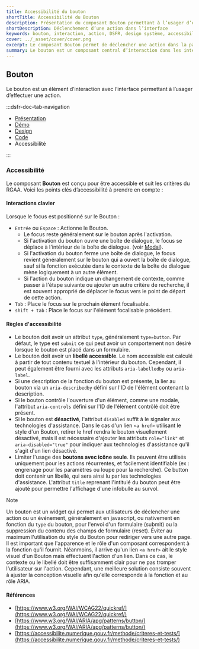 ```yaml
---
title: Accessibilité du bouton
shortTitle: Accessibilité du Bouton
description: Présentation du composant Bouton permettant à l’usager d’exécuter une action dans une interface numérique.
shortDescription: Déclenchement d’une action dans l’interface
keywords: bouton, interaction, action, DSFR, design système, accessibilité, formulaire, navigation
cover: ../_asset/cover/cover.png
excerpt: Le composant Bouton permet de déclencher une action dans la page, comme soumettre un formulaire ou naviguer vers un contenu. Il se décline en versions primaire, secondaire et tertiaire.
summary: Le bouton est un composant central d’interaction dans les interfaces numériques. Il est utilisé pour initier une action précise selon un niveau de priorité - bouton primaire pour l’action principale, secondaire pour les actions secondaires et tertiaire pour les interactions contextuelles. Il respecte des règles d’écriture éditoriale claires, n’est pas personnalisable graphiquement et s’intègre de manière cohérente dans une interface respectueuse des standards d’accessibilité.
---
```


## Bouton

Le bouton est un élément d’interaction avec l’interface permettant à l’usager d’effectuer une action.

:::dsfr-doc-tab-navigation

- [Présentation](../index.md)
- [Démo](../demo/index.md)
- [Design](../design/index.md)
- [Code](../code/index.md)
- Accessibilité

:::

### Accessibilité

Le composant **Bouton** est conçu pour être accessible et suit les critères du RGAA. Voici les points clés d’accessibilité à prendre en compte :

#### Interactions clavier

Lorsque le focus est positionné sur le Bouton :

- `Entrée` ou `Espace` : Actionne le Bouton.
  - Le focus reste généralement sur le bouton après l'activation.
  - Si l'activation du bouton ouvre une boîte de dialogue, le focus se déplace à l'intérieur de la boîte de dialogue. (voir [Modal](../../../../modal/_part/doc/index.md)).
  - Si l'activation du bouton ferme une boîte de dialogue, le focus revient généralement sur le bouton qui a ouvert la boîte de dialogue, sauf si la fonction exécutée dans le contexte de la boîte de dialogue mène logiquement à un autre élément.
  - Si l'action du bouton indique un changement de contexte, comme passer à l'étape suivante ou ajouter un autre critère de recherche, il est souvent approprié de déplacer le focus vers le point de départ de cette action.
- `Tab` : Place le focus sur le prochain élément focalisable.
- `shift + tab` : Place le focus sur l'élément focalisable précédent.

#### Règles d'accessibilité

- Le bouton doit avoir un attribut `type`, généralement `type=button`. Par défaut, le type est `submit` ce qui peut avoir un comportement non désiré lorsque le bouton est placé dans un formulaire.
- Le bouton doit avoir un **libellé accessible**. Le nom accessible est calculé à partir de tout contenu textuel à l'intérieur du bouton. Cependant, il peut également être fourni avec les attributs `aria-labelledby` ou `aria-label`.
- Si une description de la fonction du bouton est présente, la lier au bouton via un `aria-describedby` défini sur l'ID de l'élément contenant la description.
- Si le bouton contrôle l'ouverture d'un élément, comme une modale, l'attribut `aria-controls` défini sur l'ID de l'élément contrôlé doit être présent.
- Si le bouton est **désactivé**, l'attribut `disabled` suffit à le signaler aux technologies d'assistance. Dans le cas d'un lien `<a href>` utilisant le style d'un Bouton, retirer le href rendra le bouton visuellement désactivé, mais il est nécessaire d'ajouter les attributs `role="link"` et `aria-disabled="true"` pour indiquer aux technologies d'assistance qu'il s'agit d'un lien désactivé.
- Limiter l'usage des **boutons avec icône seule**. Ils peuvent être utilisés uniquement pour les actions récurrentes, et facilement identifiable (ex : engrenage pour les paramètres ou loupe pour la recherche). Ce button doit contenir un libellé, qui sera ainsi lu par les technologies d'assistance. L'attribut `title` reprenant l'intitulé du bouton peut être ajouté pour permettre l'affichage d'une infobulle au survol.

> [!NOTE]
> Un bouton est un widget qui permet aux utilisateurs de déclencher une action ou un événement, généralement en javascript, ou nativement en fonction du `type` du bouton, pour l'envoi d'un formulaire (submit) ou la suppression du contenu des champs de formulaire (reset). Éviter au maximum l'utilisation du style du Bouton pour rediriger vers une autre page. Il est important que l'apparence et le rôle d'un composant correspondent à la fonction qu'il fournit. Néanmoins, il arrive qu'un lien `<a href>` ait le style visuel d'un Bouton mais effectuent l'action d'un lien. Dans ce cas, le contexte ou le libellé doit être suffisamment clair pour ne pas tromper l'utilisateur sur l'action. Cependant, une meilleure solution consiste souvent à ajuster la conception visuelle afin qu'elle corresponde à la fonction et au rôle ARIA.

#### Références

- [https://www.w3.org/WAI/WCAG22/quickref/](https://www.w3.org/WAI/WCAG22/quickref/)
- [https://www.w3.org/WAI/ARIA/apg/patterns/button/](https://www.w3.org/WAI/ARIA/apg/patterns/button/)
- [https://accessibilite.numerique.gouv.fr/methode/criteres-et-tests/](https://accessibilite.numerique.gouv.fr/methode/criteres-et-tests/)